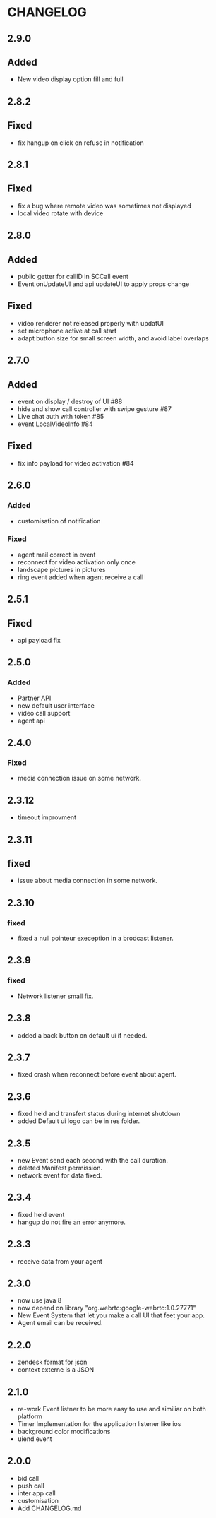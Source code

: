 # CHANGELOG
## 2.9.0
## Added
- New video display option fill and full

## 2.8.2
## Fixed
- fix hangup on click on refuse in notification

## 2.8.1
## Fixed
- fix a bug where remote video was sometimes not displayed
- local video rotate with device

## 2.8.0
## Added
- public getter for callID in SCCall event
- Event onUpdateUI and api updateUI to apply props change

## Fixed
- video renderer not released properly with updatUI
- set microphone active at call start
- adapt button size for small screen width, and avoid label overlaps

## 2.7.0
## Added
- event on display / destroy of UI #88
- hide and show call controller with swipe gesture #87
- Live chat auth with token #85
- event LocalVideoInfo #84

## Fixed
- fix info payload for video activation #84

## 2.6.0
### Added 
- customisation of notification

### Fixed 
- agent mail correct in event 
- reconnect for video activation only once 
- landscape pictures in pictures
- ring event added when agent receive a call


## 2.5.1
## Fixed
- api payload fix

## 2.5.0
### Added
- Partner API
- new default user interface
- video call support
- agent api 

## 2.4.0
### Fixed
- media connection issue on some network.

## 2.3.12
- timeout improvment
## 2.3.11
## fixed 
- issue about media connection in some network.

## 2.3.10
### fixed 
- fixed a null pointeur exeception in a brodcast listener.

## 2.3.9
### fixed
- Network listener small fix. 

## 2.3.8
- added a back button on default ui if needed.

## 2.3.7
- fixed crash when reconnect before event about agent.

## 2.3.6
- fixed held and transfert status during internet shutdown
- added Default ui logo can be in res folder.

## 2.3.5
- new Event send each second with the call duration.
- deleted Manifest permission.
- network event for data fixed.  

## 2.3.4
- fixed held event
- hangup do not fire an error anymore.

## 2.3.3
- receive data from your agent 

## 2.3.0
- now use java 8
- now depend on library "org.webrtc:google-webrtc:1.0.27771"
- New Event System that let you make a call UI that feet your app.
- Agent email can be received.

## 2.2.0
- zendesk format for json
- context externe is a JSON

## 2.1.0
- re-work Event listner to be more easy to use and similiar on both platform
- Timer Implementation for the application listener  like ios
- background color modifications
- uiend event

## 2.0.0
- bid call
- push call
- inter app call
- customisation
- Add CHANGELOG.md
